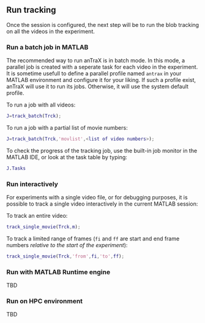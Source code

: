 ## Run tracking


Once the session is configured, the next step will be to run the blob tracking on all the videos in the experiment.	

### Run a batch job in MATLAB
The recommended way to run anTraX is in batch mode. In this mode, a parallel job is created with a seperate task for each video in the experiment. It is sometime usefull to define a parallel profile named `antrax` in your MATLAB environment and configure it for your liking. If such a profile exist, anTraX will use it to run its jobs. Otherwise, it will use the system default profile. 

To run a job with all videos:

```matlab
J=track_batch(Trck);
```

To run a job with a partial list of movie numbers:

```matlab
J=track_batch(Trck,'movlist',<list of video numbers>);
```

To check the progress of the tracking job, use the built-in job monitor in the MATLAB IDE, or look at the task table by typing:

```matlab
J.Tasks
```



### Run interactively 

For experiments with a single video file, or for debugging purposes, it is possible to track a single video interactively in the current MATLAB session:

To track an entire video:
```matlab
track_single_movie(Trck,m);
```

To track a limited range of frames (`fi` and `ff` are start and end frame numbers *relative to the start of the experiment*):

```matlab
track_single_movie(Trck,'from',fi,'to',ff);
```

### Run with MATLAB Runtime engine

TBD

### Run on HPC environment 

TBD
